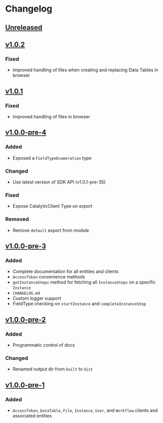 # Changelog

## [Unreleased]

## [v1.0.2]
### Fixed
- Improved handling of files when creating and replacing Data Tables in browser

## [v1.0.1]
### Fixed
- Improved handling of files in browser

## [v1.0.0-pre-4]
### Added
- Exposed a `FieldTypeEnumeration` type

### Changed
- Use latest version of SDK API (v1.0.1-pre-35)

### Fixed
- Expose CatalyticClient Type on export

### Removed
- Remove `default` export from module

## [v1.0.0-pre-3]
### Added
- Complete documentation for all entities and clients
- `AccessToken` convenience methods
- `getInstanceSteps` method for fetching all `InstanceSteps` on a specific `Instance`
- `CHANGELOG.md`
- Custom logger support
- FieldType checking on `startInstance` and `completeInstanceStep`

## [v1.0.0-pre-2]
### Added
- Programmatic control of docs

### Changed
- Renamed output dir from `built` to `dist`

## [v1.0.0-pre-1]
### Added
- `AccessToken`, `DataTable`, `File`, `Instance`, `User`, and `Workflow` clients and associated entities

[Unreleased]: https://github.com/catalyticlabs/catalytic-sdk-node/compare/v1.0.2...HEAD
[v1.0.2]: https://github.com/catalyticlabs/catalytic-sdk-node/compare/v1.0.1...v1.0.2
[v1.0.1]: https://github.com/catalyticlabs/catalytic-sdk-node/compare/v1.0.0-pre-4...v1.0.1
[v1.0.0-pre-4]: https://github.com/catalyticlabs/catalytic-sdk-node/compare/v1.0.0-pre-3...v1.0.0-pre-4
[v1.0.0-pre-3]: https://github.com/catalyticlabs/catalytic-sdk-node/compare/v1.0.0-pre-2...v1.0.0-pre-3
[v1.0.0-pre-2]: https://github.com/catalyticlabs/catalytic-sdk-node/compare/v1.0.0-pre-1...v1.0.0-pre-2
[v1.0.0-pre-1]: https://github.com/catalyticlabs/catalytic-sdk-node/tree/v1.0.0-pre-1
